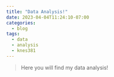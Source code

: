 ```yaml
---
title: "Data Analysis!"
date: 2023-04-04T11:24:10-07:00
categories:
  - blog
tags:
  - data
  - analysis
  - knes381
---
```


> Here you will find my data analysis!
